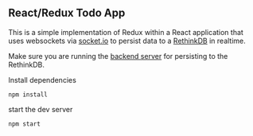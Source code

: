 ## React/Redux Todo App

This is a simple implementation of Redux within a React application that uses websockets via [socket.io](http://socket.io/) to persist data to a [RethinkDB](https://rethinkdb.com/) in realtime.

Make sure you are running the [backend server](https://github.com/cjessett/todo-api) for persisting to the RethinkDB.

Install dependencies

`npm install`

start the dev server

`npm start`
